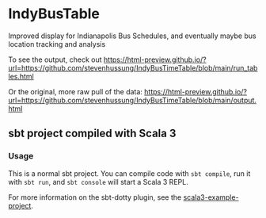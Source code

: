 # IndyBusTable
Improved display for Indianapolis Bus Schedules, and eventually maybe bus location tracking and analysis

To see the output, check out https://html-preview.github.io/?url=https://github.com/stevenhussung/IndyBusTimeTable/blob/main/run_tables.html

Or the original, more raw pull of the data: https://html-preview.github.io/?url=https://github.com/stevenhussung/IndyBusTimeTable/blob/main/output.html

## sbt project compiled with Scala 3

### Usage

This is a normal sbt project. You can compile code with `sbt compile`, run it with `sbt run`, and `sbt console` will start a Scala 3 REPL.

For more information on the sbt-dotty plugin, see the
[scala3-example-project](https://github.com/scala/scala3-example-project/blob/main/README.md).
